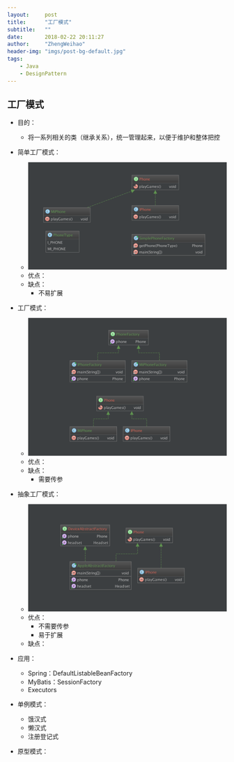 ```yaml
---
layout:     post
title:      "工厂模式"
subtitle:   ""
date:       2018-02-22 20:11:27
author:     "ZhengWeihao"
header-img: "imgs/post-bg-default.jpg"
tags:
    - Java
    - DesignPattern
---
```


工厂模式
---

* 目的：
  * 将一系列相关的类（继承关系），统一管理起来，以便于维护和整体把控
* 简单工厂模式：
  * ![simple-factory](/imgs/designPattern/factory/simple-factory.png)
  * 优点：
  * 缺点：
    * 不易扩展
* 工厂模式：
  - ![simple-factory](/imgs/designPattern/factory/function-factory.png)
  - 优点：
  - 缺点：
    - 需要传参
* 抽象工厂模式：
  - ![simple-factory](/imgs/designPattern/factory/abstract-factory.png)
  - 优点：
    - 不需要传参
    - 易于扩展
  - 缺点：
* 应用：
  * Spring：DefaultListableBeanFactory
  * MyBatis：SessionFactory
  * Executors


* 单例模式：
  * 饿汉式
  * 懒汉式
  * 注册登记式

* 原型模式：




